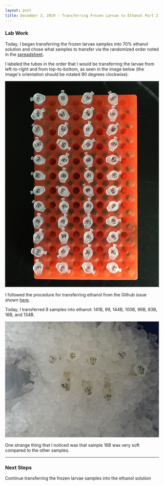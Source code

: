 ```yaml
---
layout: post
title: December 3, 2019 - Transferring Frozen Larvae to Ethanol Part 2
---
```


### Lab Work

Today, I began transferring the frozen larvae samples into 70% ethanol solution and chose what samples to transfer via the randomized order noted in the [spreadsheet](https://docs.google.com/spreadsheets/d/1VY8pYaiqphMSWbrDmwwtDvatZWmOWcfQH2bi3mHRK24/edit#gid=0).

I labeled the tubes in the order that I would be transferring the larvae from left-to-right and from top-to-bottom, as seen in the image below (the image's orientation should be rotated 90 degrees clockwise): 

![labeled_tubes_20191203](https://github.com/H-Ra/h-ra.github.io/blob/master/images/labeled_tubes_20191203.JPG?raw=true)

I followed the procedure for transferring ethanol from the Github issue shown [here](https://github.com/RobertsLab/resources/issues/769). 

Today, I transferred 8 samples into ethanol: 141B, 99, 144B, 100B, 96B, 83B, 16B, and 134B. 

![completed_tubes_20191203](https://github.com/H-Ra/h-ra.github.io/blob/master/images/completed_tubes_20191203.JPG?raw=true)

One strange thing that I noticed was that sample 16B was very soft compared to the other samples. 

---

### Next Steps

Continue transferring the frozen larvae samples into the ethanol solution